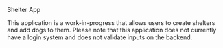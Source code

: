 Shelter App

This application is a work-in-progress that allows users to create shelters and add dogs to them. Please note that this application does not currently have a login system and does not validate inputs on the backend.

